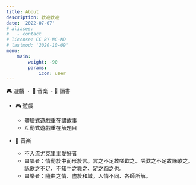 ```yaml
---
title: About
description: 歡迎歡迎
date: '2022-07-07'
# aliases:
#   - contact
# license: CC BY-NC-ND
# lastmod: '2020-10-09'
menu:
    main: 
        weight: -90
        params:
            icon: user
---
```


🎮 遊戲 ・ 🎵️ 音楽 ・📖️ 讀書 

* 🎮 遊戲
  * 體驗式遊戲重在講故事
  * 互動式遊戲重在解題目

* 🎵️ 音楽
  * 不入流尤克里里愛好者
  * 曰唱者：情動於中而形於言。言之不足故嗟歎之。嗟歎之不足故詠歌之。詠歌之不足、不知手之舞之、足之蹈之也。
  * 曰樂者：隨曲之情、盡於和域。人情不同、各師所解。

